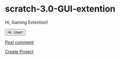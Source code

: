 # scratch-3.0-GUI-extention
<p id="Top">Hi, Gaming Extention!</p>
<button type="button"
  onclick="document.getelementbyid("Top").innerHTML="Hi, User!"">
  Hi, User!</button>
<p>
</p>
<a href="#" class="button">Post comment</a>
<p>
</p>
<a href="#" class="button big">Create Project</a>
<p>
</p>
